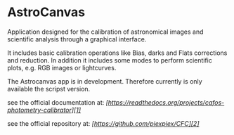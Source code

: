 # AstroCanvas
Application designed for the calibration of astronomical images and scientific analysis through a graphical interface.

It includes basic calibration operations like Bias, darks and Flats corrections and reduction. In addition it includes some modes to perform scientific plots, e.g. RGB images or lightcurves.

The Astrocanvas app is in development. Therefore currently is only available the scripst version.

see the official documentation at: *[https://readthedocs.org/projects/cafos-photometry-calibrator][1]*

see the official repository at: *[https://github.com/piexpiex/CFC][2]*

[1]: https://readthedocs.org/projects/astrocanvas/

[2]: https://github.com/piexpiex/AstroCanvas
